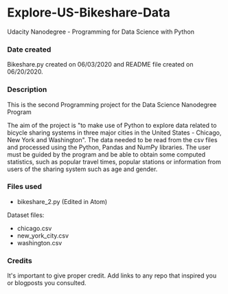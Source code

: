
# Explore-US-Bikeshare-Data

Udacity Nanodegree - Programming for Data Science with Python

### Date created
Bikeshare.py created on 06/03/2020 and README file created on 06/20/2020.

### Description
This is the second Programming project for the Data Science Nanodegree Program

The aim of the project is "to make use of Python to explore data related to bicycle sharing systems in three major cities in the United States - Chicago, New York and Washington". The data needed to be read from the csv files and processed using the Python, Pandas and NumPy libraries. The user must be guided by the program and be able to obtain some computed statistics, such as popular travel times, popular stations or information from users of the sharing system such as age and gender.

### Files used

- bikeshare_2.py (Edited in Atom)

Dataset files:
- chicago.csv
- new_york_city.csv
- washington.csv


### Credits
It's important to give proper credit. Add links to any repo that inspired you or blogposts you consulted.
